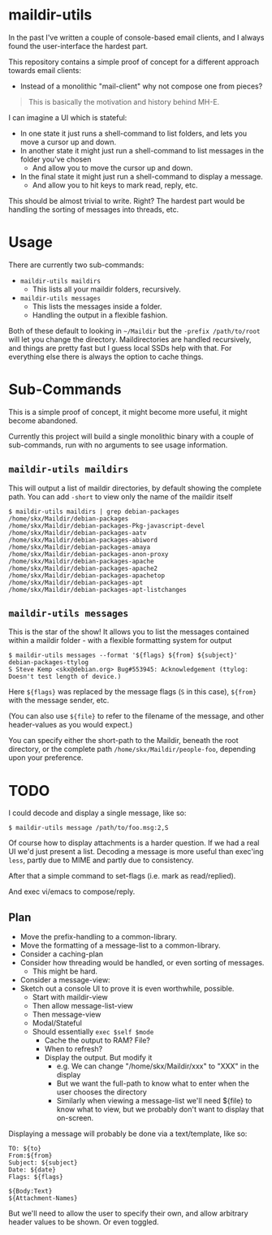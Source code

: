 # maildir-utils

In the past I've written a couple of console-based email clients, and I always found the user-interface the hardest part.

This repository contains a simple proof of concept for a different approach towards email clients:

* Instead of a monolithic "mail-client" why not compose one from pieces?

> This is basically the motivation and history behind MH-E.

I can imagine a UI which is stateful:

* In one state it just runs a shell-command to list folders, and lets you move a cursor up and down.
* In another state it might just run a shell-command to list messages in the folder you've chosen
  * And allow you to move the cursor up and down.
* In the final state it might just run a shell-command to display a message.
  * And allow you to hit keys to mark read, reply, etc.

This should be almost trivial to write.  Right?  The hardest part would be handling the sorting of messages into threads, etc.



# Usage

There are currently two sub-commands:

* `maildir-utils maildirs`
  * This lists all your maildir folders, recursively.
* `maildir-utils messages`
  * This lists the messages inside a folder.
  * Handling the output in a flexible fashion.

Both of these default to looking in `~/Maildir` but the `-prefix /path/to/root` will let you change the directory.  Maildirectories are handled recursively, and things are pretty fast but I guess local SSDs help with that.  For everything else there is always the option to cache things.


# Sub-Commands

This is a simple proof of concept, it might become more useful, it might become abandoned.

Currently this project will build a single monolithic binary with a couple of sub-commands, run with no arguments to see usage information.


## `maildir-utils maildirs`

This will output a list of maildir directories, by default showing the complete path.  You can add `-short` to view only the name of the maildir itself

```
$ maildir-utils maildirs | grep debian-packages
/home/skx/Maildir/debian-packages
/home/skx/Maildir/debian-packages-Pkg-javascript-devel
/home/skx/Maildir/debian-packages-aatv
/home/skx/Maildir/debian-packages-abiword
/home/skx/Maildir/debian-packages-amaya
/home/skx/Maildir/debian-packages-anon-proxy
/home/skx/Maildir/debian-packages-apache
/home/skx/Maildir/debian-packages-apache2
/home/skx/Maildir/debian-packages-apachetop
/home/skx/Maildir/debian-packages-apt
/home/skx/Maildir/debian-packages-apt-listchanges
```

## `maildir-utils messages`

This is the star of the show!  It allows you to list the messages contained
within a maildir folder - with a flexible formatting system for output

```
$ maildir-utils messages --format '${flags} ${from} ${subject}' debian-packages-ttylog
S Steve Kemp <skx@debian.org> Bug#553945: Acknowledgement (ttylog: Doesn't test length of device.)

```

Here `${flags}` was replaced by the message flags (`S` in this case), `${from}` with the message sender, etc.

(You can also use `${file}` to refer to the filename of the message, and other header-values as you would expect.)

You can specify either the short-path to the Maildir, beneath the root directory, or the complete path `/home/skx/Maildir/people-foo`, depending upon your preference.



# TODO

I could decode and display a single message, like so:

```
$ maildir-utils message /path/to/foo.msg:2,S
```

Of course how to display attachments is a harder question.  If we had
 a real UI we'd just present a list.  Decoding a message is more useful than
 exec'ing `less`, partly due to MIME and partly due to consistency.

After that a simple command to set-flags (i.e. mark as read/replied).

And exec vi/emacs to compose/reply.


## Plan

* Move the prefix-handling to a common-library.
* Move the formatting of a message-list to a common-library.
* Consider a caching-plan
* Consider how threading would be handled, or even sorting of messages.
  * This might be hard.
* Consider a message-view:
* Sketch out a console UI to prove it is even worthwhile, possible.
  * Start with maildir-view
  * Then allow message-list-view
  * Then message-view
  * Modal/Stateful
  * Should essentially `exec $self $mode`
    * Cache the output to RAM?  File?
    * When to refresh?
    * Display the output.  But modify it
       * e.g. We can change "/home/skx/Maildir/xxx" to "XXX" in the display
       * But we want the full-path to know what to enter when the user chooses the directory
       * Similarly when viewing a message-list we'll need ${file} to know what to view, but we probably don't want to display that on-screen.


Displaying a message will probably be done via a text/template, like so:

```
TO: ${to}
From:${from}
Subject: ${subject}
Date: ${date}
Flags: ${flags}

${Body:Text}
${Attachment-Names}
```

But we'll need to allow the user to specify their own, and allow arbitrary
header values to be shown.  Or even toggled.
